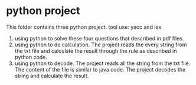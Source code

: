 # python project
This folder contains three python project. tool use: yacc and lex
1. using python to solve these four questions that described in pdf files.
2. using python to do calculation. The project reads the every string from the txt file and calculate the result through the rule as described in python code.
3. using python to decode. The project reads all the string from the txt file. The content of the file is similar to java code. The project decodes the string and calculate the result.

